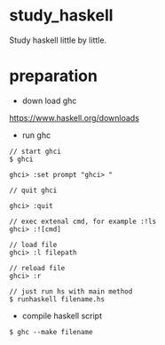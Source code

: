 # study_haskell

Study haskell little by little.

# preparation

- down load ghc

https://www.haskell.org/downloads

- run ghc

```
// start ghci
$ ghci

ghci> :set prompt "ghci> "

// quit ghci

ghci> :quit

// exec extenal cmd, for example :!ls
ghci> :![cmd] 

// load file
ghci> :l filepath

// reload file
ghci> :r

// just run hs with main method
$ runhaskell filename.hs

```

- compile haskell script

```
$ ghc --make filename
```
